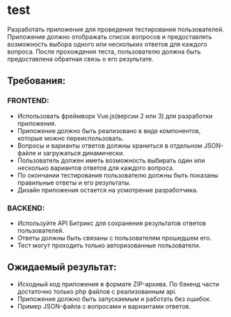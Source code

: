 # test

Разработать приложение для проведения тестирования пользователей. 
Приложение должно отображать список вопросов и предоставлять возможность выбора одного или нескольких ответов для каждого вопроса. 
После прохождения теста, пользователю должна быть предоставлена обратная связь о его результате.

## Требования:

### FRONTEND:
- Использовать фреймворк Vue.js(версии 2 или 3) для разработки приложения.
- Приложение должно быть реализовано в виде компонентов, которые можно переиспользовать.
- Вопросы и варианты ответов должны храниться в отдельном JSON-файле и загружаться динамически.
- Пользователь должен иметь возможность выбирать один или несколько вариантов ответов для каждого вопроса.
- По окончании тестирования пользователю должны быть показаны правильные ответы и его результаты.
- Дизайн приложения остается на усмотрение разработчика.

### BACKEND:
- Используйте API Битрикс для сохранения результатов ответов пользователей.
- Ответы должны быть связаны с пользователям прошедшем его.
- Тест могут проходить только авторизованные пользователи.

## Ожидаемый результат:

- Исходный код приложения в формате ZIP-архива. По бэкенд части достаточно только php файлов с реализованным api.
- Приложение должно быть запускаемым и работать без ошибок.
- Пример JSON-файла с вопросами и вариантами ответов.

